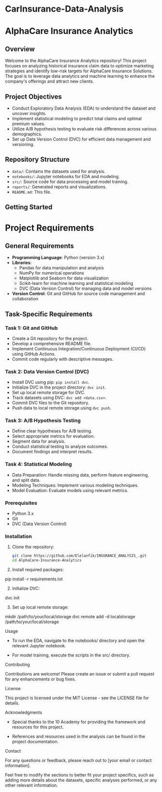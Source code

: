 # CarInsurance-Data-Analysis
# AlphaCare Insurance Analytics

## Overview
Welcome to the AlphaCare Insurance Analytics repository! This project focuses on analyzing historical insurance claim data to optimize marketing strategies and identify low-risk targets for AlphaCare Insurance Solutions. The goal is to leverage data analytics and machine learning to enhance the company's offerings and attract new clients.

## Project Objectives
- Conduct Exploratory Data Analysis (EDA) to understand the dataset and uncover insights.
- Implement statistical modeling to predict total claims and optimal premium values.
- Utilize A/B hypothesis testing to evaluate risk differences across various demographics.
- Set up Data Version Control (DVC) for efficient data management and versioning.

## Repository Structure
- `data/`: Contains the datasets used for analysis.
- `notebooks/`: Jupyter notebooks for EDA and modeling.
- `src/`: Source code for data processing and model training.
- `reports/`: Generated reports and visualizations.
- `README.md`: This file.

## Getting Started
# Project Requirements

## General Requirements
- **Programming Language**: Python (version 3.x)
- **Libraries**: 
  - Pandas for data manipulation and analysis
  - NumPy for numerical operations
  - Matplotlib and Seaborn for data visualization
  - Scikit-learn for machine learning and statistical modeling
  - DVC (Data Version Control) for managing data and model versions
- **Version Control**: Git and GitHub for source code management and collaboration

## Task-Specific Requirements

### Task 1: Git and GitHub
- Create a Git repository for the project.
- Develop a comprehensive README file.
- Implement Continuous Integration/Continuous Deployment (CI/CD) using GitHub Actions.
- Commit code regularly with descriptive messages.

### Task 2: Data Version Control (DVC)
- Install DVC using pip: `pip install dvc`.
- Initialize DVC in the project directory: `dvc init`.
- Set up local remote storage for DVC.
- Track datasets using DVC: `dvc add <data.csv>`.
- Commit DVC files to the Git repository.
- Push data to local remote storage using `dvc push`.

### Task 3: A/B Hypothesis Testing
- Define clear hypotheses for A/B testing.
- Select appropriate metrics for evaluation.
- Segment data for analysis.
- Conduct statistical testing to analyze outcomes.
- Document findings and interpret results.

### Task 4: Statistical Modeling
- Data Preparation: Handle missing data, perform feature engineering, and split data.
- Modeling Techniques: Implement various modeling techniques.
- Model Evaluation: Evaluate models using relevant metrics.
### Prerequisites
- Python 3.x
- Git
- DVC (Data Version Control)

### Installation
1. Clone the repository:
   ```bash
   git clone https://github.com/Elelanfik/INSURANCE_ANALYSIS_.git
   cd AlphaCare-Insurance-Analytics

1. Install required packages:

pip install -r requirements.txt

2. Initialize DVC:

dvc init

3. Set up local remote storage:

mkdir /path/to/your/local/storage
dvc remote add -d localstorage /path/to/your/local/storage

Usage

- To run the EDA, navigate to the notebooks/ directory and open the relevant Jupyter notebook.

- For model training, execute the scripts in the src/ directory.

Contributing

Contributions are welcome! Please create an issue or submit a pull request for any enhancements or bug fixes.

License

This project is licensed under the MIT License - see the LICENSE file for details.

Acknowledgments

- Special thanks to the 10 Academy for providing the framework and resources for this project.

- References and resources used in the analysis can be found in the project documentation.

Contact

For any questions or feedback, please reach out to [your email or contact information].

Feel free to modify the sections to better fit your project specifics, such as adding more details about the datasets, specific analyses performed, or any other relevant information.
